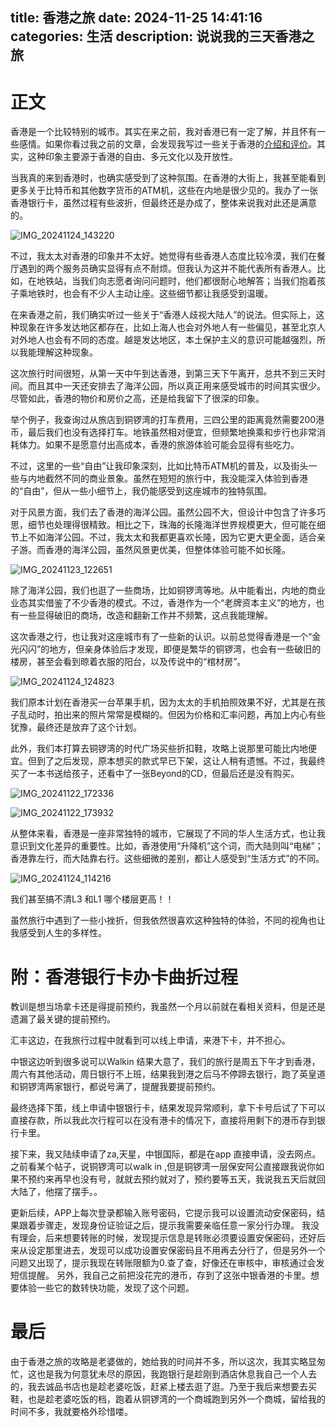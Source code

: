 title: 香港之旅
date: 2024-11-25 14:41:16
categories: 生活
description: 说说我的三天香港之旅
--- 


# 正文

香港是一个比较特别的城市。其实在来之前，我对香港已有一定了解，并且怀有一些感情。如果你看过我之前的文章，会发现我写过一些关于香港的[介绍和评价](https://www.jianshu.com/p/0596c88e2318)。其实，这种印象主要源于香港的自由、多元文化以及开放性。

当我真的来到香港时，也确实感受到了这种氛围。在香港的大街上，我甚至能看到更多关于比特币和其他数字货币的ATM机，这些在内地是很少见的。我办了一张香港银行卡，虽然过程有些波折，但最终还是办成了，整体来说我对此还是满意的。

![IMG_20241124_143220](https://github.com/user-attachments/assets/dd4a677d-d062-41b1-af95-8901a7c12cc0)


不过，我太太对香港的印象并不太好。她觉得有些香港人态度比较冷漠，我们在餐厅遇到的两个服务员确实显得有点不耐烦。但我认为这并不能代表所有香港人。比如，在地铁站，当我们向志愿者询问问题时，他们都很耐心地解答；当我们抱着孩子乘地铁时，也会有不少人主动让座。这些细节都让我感受到温暖。

在来香港之前，我们确实听过一些关于“香港人歧视大陆人”的说法。但实际上，这种现象在许多发达地区都存在，比如上海人也会对外地人有一些偏见，甚至北京人对外地人也会有不同的态度。越是发达地区，本土保护主义的意识可能越强烈，所以我能理解这种现象。

这次旅行时间很短，从第一天中午到达香港，到第三天下午离开，总共不到三天时间。而且其中一天还安排去了海洋公园，所以真正用来感受城市的时间其实很少。尽管如此，香港的物价和房价之高，还是给我留下了很深的印象。

举个例子，我查询过从旅店到铜锣湾的打车费用，三四公里的距离竟然需要200港币，最后我们也没有选择打车。地铁虽然相对便宜，但频繁地换乘和步行也非常消耗体力。如果不是愿意付出高成本，香港的旅游体验可能会显得有些吃力。

不过，这里的一些“自由”让我印象深刻，比如比特币ATM机的普及，以及街头一些与内地截然不同的商业景象。虽然在短短的旅行中，我没能深入体验到香港的“自由”，但从一些小细节上，我仍能感受到这座城市的独特氛围。

对于风景方面，我们去了香港的海洋公园。虽然公园不大，但设计中包含了许多巧思，细节也处理得很精致。相比之下，珠海的长隆海洋世界规模更大，但可能在细节上不如海洋公园。不过，我太太和我都更喜欢长隆，因为它更大更全面，适合亲子游。而香港的海洋公园，虽然风景更优美，但整体体验可能不如长隆。

![IMG_20241123_122651](https://github.com/user-attachments/assets/573c6c38-ac2b-457b-9061-067f9a015026)


除了海洋公园，我们也逛了一些商场，比如铜锣湾等地。从中能看出，内地的商业业态其实借鉴了不少香港的模式。不过，香港作为一个“老牌资本主义”的地方，也有一些显得破旧的商场，改造和翻新工作并不频繁，这点我能理解。

这次香港之行，也让我对这座城市有了一些新的认识。以前总觉得香港是一个“金光闪闪”的地方，但亲身体验后才发现，即便是繁华的铜锣湾，也会有一些破旧的楼房，甚至会看到晾着衣服的阳台，以及传说中的“棺材房”。


![IMG_20241124_124823](https://github.com/user-attachments/assets/4b90e231-2876-4e2c-9100-b71670c9158d)

我们原本计划在香港买一台苹果手机，因为太太的手机拍照效果不好，尤其是在孩子乱动时，拍出来的照片常常是模糊的。但因为价格和汇率问题，再加上内心有些犹豫，最终还是放弃了这个计划。

此外，我们本打算去铜锣湾的时代广场买些折扣鞋，攻略上说那里可能比内地便宜。但到了之后发现，原本想买的款式早已下架，这让人稍有遗憾。不过，我最终买了一本书送给孩子，还看中了一张Beyond的CD，但最后还是没有购买。

![IMG_20241122_172336](https://github.com/user-attachments/assets/6c89766d-d7e0-4580-83ff-7bdb23de638b)

![IMG_20241122_173932](https://github.com/user-attachments/assets/056bd883-f596-4418-b779-7d60310e1384)

从整体来看，香港是一座非常独特的城市，它展现了不同的华人生活方式，也让我意识到文化差异的重要性。比如，香港使用“升降机”这个词，而大陆则叫“电梯”；香港靠左行，而大陆靠右行。这些细微的差别，都让人感受到“生活方式”的不同。

![IMG_20241124_114216](https://github.com/user-attachments/assets/c85ed8e5-41f6-4bae-b39b-83909f4f9131)

我们甚至搞不清L3 和L1 哪个楼层更高！！


虽然旅行中遇到了一些小挫折，但我依然很喜欢这种独特的体验，不同的视角也让我感受到人生的多样性。

# 附：香港银行卡办卡曲折过程

教训是想当场拿卡还是得提前预约，我虽然一个月以前就在看相关资料，但是还是遗漏了最关键的提前预约。
	
汇丰这边，在我旅行过程中就看到可以线上申请，来港下卡，并不担心。
	
中银这边听到很多说可以Walkin 结果大意了，我们的旅行是周五下午才到香港，周六有其他活动，周日银行不上班，结果我到港之后马不停蹄去银行，跑了英皇道和铜锣湾两家银行，都说号满了，提醒我要提前预约。
	
最终选择下策，线上申请中银银行卡，结果发现异常顺利，拿下卡号后试了下可以直接存款，所以我此次行程可以在没有港卡的情况下，直接将用剩下的港币存到银行卡里。
	
接下来，我又陆续申请了za,天星，中银国际，都是在app 直接申请，没去网点。
之前看某个帖子，说铜锣湾可以walk in ,但是铜锣湾一层保安阿公直接跟我说你如果不预约来再早也没有号，就就去预约就对了，预约要等五天，我说我五天后就回大陆了，他摆了摆手。。

更新后续，APP上每次登录都输入账号密码，它提示我可以设置流动安保密码，结果跟着步骤走，发现身份证验证之后，提示我需要亲临任意一家分行办理。 我没有理会，后来想要转账的时候，发现提示信息是转账必须要设置安保密码，还好后来从设定那里进去，发现可以成功设置安保密码且不用再去分行了，但是另外一个问题又出现了，提示我现在转账限额为0.查了查，好像还在审核中，审核通过会发短信提醒。 另外，我自己之前把没花完的港币，存到了这张中银香港的卡里。想要体验一些它的数转快功能，发现了这个问题。

# 最后

由于香港之旅的攻略是老婆做的，她给我的时间并不多，所以这次，我其实略显匆忙，这也是我为何意犹未尽的原因，我跑银行是趁刚到酒店休息我自己一个人去的，我去诚品书店也是趁老婆吃饭，赶紧上楼去逛了逛。乃至于我后来想要去买鞋，也是趁老婆吃饭的档，跑着从铜锣湾的一个商城跑到另外一个商城，留给我的时间不多，我就要格外珍惜喽。


